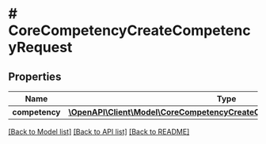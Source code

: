 # # CoreCompetencyCreateCompetencyRequest

## Properties

Name | Type | Description | Notes
------------ | ------------- | ------------- | -------------
**competency** | [**\OpenAPI\Client\Model\CoreCompetencyCreateCompetencyRequestCompetency**](CoreCompetencyCreateCompetencyRequestCompetency.md) |  |

[[Back to Model list]](../../README.md#models) [[Back to API list]](../../README.md#endpoints) [[Back to README]](../../README.md)

